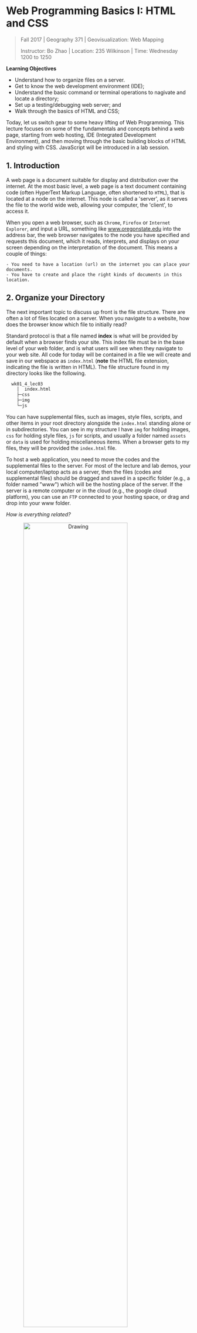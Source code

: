 # Web Programming Basics I: HTML and CSS

> Fall 2017 | Geography 371 | Geovisualization: Web Mapping
>
> Instructor: Bo Zhao | Location: 235 Wilkinson | Time: Wednesday 1200 to 1250

**Learning Objectives**

- Understand how to organize files on a server.
- Get to know the web development environment (IDE);
- Understand the basic command or terminal operations to nagivate and locate a directory;
- Set up a testing/debugging web server; and
- Walk through the basics of HTML and CSS;

Today, let us switch gear to some heavy lifting of Web Programming. This lecture focuses on some of the fundamentals and concepts behind a web page, starting from web hosting, IDE (Integrated Development Environment), and then moving through the basic building blocks of HTML and styling with CSS. JavaScript will be introduced in a lab session.

## 1. Introduction

A web page is a document suitable for display and distribution over the internet. At the most basic level, a web page is a text document containing code (often HyperText Markup Language, often shortened to `HTML`), that is located at a node on the internet. This node is called a 'server', as it serves the file to the world wide web, allowing your computer, the 'client', to access it.

When you open a web browser, such as `Chrome`, `Firefox` or `Internet Explorer`, and input a URL, something like www.oregonstate.edu into the address bar, the web browser navigates to the node you have specified and requests this document, which it reads, interprets, and displays on your screen depending on the interpretation of the document. This means a couple of things:

    - You need to have a location (url) on the internet you can place your documents.
    - You have to create and place the right kinds of documents in this location.

## 2. Organize your Directory

The next important topic to discuss up front is the file structure. There are often a lot of files located on a server. When you navigate to a website, how does the browser know which file to initially read?

Standard protocol is that a file named **index** is what will be provided by default when a browser finds your site. This index file must be in the base level of your web folder, and is what users will see when they navigate to your web site. All code for today will be contained in a file we will create and save in our webspace as `index.html` (**note** the HTML file extension, indicating the file is written in HTML). The file structure found in my directory looks like the following.

```bat
  wk01_4_lec03
    │  index.html
    ├─css
    ├─img
    └─js
```

You can have supplemental files, such as images, style files, scripts, and other items in your root directory alongside the `index.html` standing alone or in subdirectories. You can see in my structure I have `img` for holding images, `css` for holding style files, `js` for scripts, and usually a folder named `assets` or `data` is used for holding miscellaneous items. When a browser gets to my files, they will be provided the `index.html` file.

To host a web application, you need to move the codes and the supplemental files to the server. For most of the lecture and lab demos, your local computer/laptop acts as a server, then the files (codes and supplemental files) should be dragged and saved in a specific folder (e.g., a folder named "www") which will be the hosting place of the server. If the server is a remote computer or in the cloud (e.g., the google cloud platform), you can use an `FTP` connected to your hosting space, or drag and drop into your www folder. 

*How is everything related?*

<img src="img/environment.png" alt="Drawing" style="text-align: center; width: 75%;"/>

## 3. Use an IDE

While you can get away with using a basic text editor to create HTML files, there are Integrated Development Environment (IDE) designed to make your life easier by color coding code snips and autocompleting lines. Download and install one of the following text editing software if you don’t already have one. In this lecture, you will mainly use `Webstorm` to edit HTML, CSS, and Javascript files. Besides, we have `Webstorm` installed in the Digital Earth Lab, and you can install an educational version of `Webstorm` on your own machine, no matter you are a Mac or Windows users.

- `Webstorm` - (Windows, Mac, or Linux) One of cross-platform IDEs primarily for web, JavaScript and TypeScript development. Many of JetBrain's other IDEs include the feature set of WebStorm via plugins.
- `Sublime Text` – (Windows, Mac, or Linux) One of the most popular and well-loved text editors around. Free to download and use, but will occasionally show a pop-up window if you don’t purchase it. This is what I’ll be using during the workshop
- `Brackets` – (Windows, Mac, or Linux) A newer, free open source code editor.
- `Notepad++` – A solid and reliable text editor for Windows. Free.
- `TextWrangler` – A free text editor for Mac only.
- `DreamWeaver` – Adobe’s software for making basic websites. This is not free generally, but many students already have it installed. This software can sometimes make simple tasks far more complicated than necessary. Not recommended, but if you already have it and you don’t want two install anything else, I will grudgingly acknowledge that it will work just fine for the workshop.

Enough front matter, let's get going on our web page!


## 4. Start up a Web Server

To work with our website, we need our computer to act like a webserver, allowing it to access files online. There are many tools for doing this, and one is built right into python. If you use a Mac or Linux, please open `Terminal`, if on Windows, open `cmd.exe`. In the main working interface, use the command `cd` to **change directory** to the folder in which your website files reside. Once there, type the following to start a simple Python server.

```bash
$ python -m SimpleHTTPServer 8000
```


Now open a browser and access your site at: **http://localhost:8000**

Modify and change folders in web folder, save and then **refresh your page**. Your page will appear as it would if it were live on the internet, except only visible to you locally.

If you select Webstorm as the IDE (this is what we suggested for this course), you do not need to start the Python server by inputing commands in the Terminal or cmd.exe. In your main working window of Webstorm, click one of the browser icons at the top right, you will automatically launch an server environment and switch to the browser. We will talk more about this later.

![](img/webstorm.png)

> Click the chrome icon to open the "index.html" in a browser, a server environment will automatically set up.

## 5. HTML: The Core Concepts

In the next steps, we will create a blank document, fill it with HTML code, save it as index.html, and view our results in a browser.

In your IDE, open and create a new blank document. Signify that the document will be written in HTML by adding the following line at the top of your file.

```html
<!DOCTYPE html>
```

This is called a **tag**. HTML tags are keywords surrounded by angle brackets. This tag states for the browser that the rest of your file will be written in HTML. The rest of our document will follow a very simple rule, no matter how complex the code. 

When you write a tag (aka `start tag`), you will need a second tag that declares the end of that part of the document (aka `end tag`). Content goes between the start and end tags. A start tag looks like and an end tag has a slash in front of it . Conceptually, you will write the following.

```xml
<tagname>Content...</tagname>
```

Tags without content are called **void elements**.

```xml
<tagname />
```

Comments look like the following. They are used to write human-readable notes in your code, but are ignored by the browser.

```xml
<!-- ... -->
```

For our page, since it is in HTML, we have to put everything in an tag. Do this with an `html start tag`. Copy and paste the following into your document, and we will walk through this.

```html
<!DOCTYPE html>
<html lang="en">
    <head>
        <meta charset="utf-8">
        <title>Hello World</title>
    </head>
    <body>
    <!-- This is a comment -->
        <h1>Hello World</h1>
        <div id="main">
        ...
        </div>
    </body>
</html>
```

### The DOM: Document Object Model

The [Document Object Model](https://www.w3.org/DOM/) represents the hierarchy of elements in our page. This is modeled using something commonly called the **DOM Tree**, and it consists of our HTML elements.

*The DOM Tree*

![](img/dom.png)

### Common Tags

**Head** and **Body** elements are large containers.

```xml
<!-- HEAD element containing meta information, style, and links -->
<head>
	...
</head>
<!-- BODY element containing all document content elements -->
<body>
	...
</body>
```

**Links, Images** and **Paragraphs**

```xml
<!-- LINKS. A is used to define a hyperlink -->
<a href="http://www.somewebsite.aaa">...</a>

<!-- IMAGE tag to define a link to an image in your document -->
<img />

<!-- PARAGRAPH tag for large blocks of body text -->
<p>...</p>
<!-- SPAN is for groups of inline elements -->
<span>...</span>
```

**Lists**
```xml
<!-- UL defines an unordered list -->
<ul>
    <li>...</li> <!-- line in list -->
</ul>
<!-- OL defines an ordered list -->
<ol>
    <li>...</li> <!-- line in list -->
</ol>
```

### DIV Tags

Perhaps the most common tag, the `div` tag defines a division or section of an HTML page. One page can contain many `div` elements, and one `div` element can contain many nested elements. The div tag is an element of HTML that allows you to group content into containers (or divisions) you can organize and style on your web page, and divs play nicely with CSS (Cascading Style Sheets). CSS is a style sheet language used for describing the look and formatting of an HTML page. We will introduce it in the next step.

```xml
<div id="main">
	<!-- Content goes here -->
	...
</div>
```

### Tag Attributes, Classes, and IDs

Tags are specified and defined using attributes, classes, and IDs. These attributes, classes, and IDs allow you to identify specific elements, modify individual elements and groups of elements, and set the characteristics of the elements.

- `Attributes` define properties of the elements. Elements can have multiple attributes. For example, if the element is a link, where does the link take you.

- `Classes` identify a group of elements that operate similarly or work in the same fashion. For example, a button.

- `IDs` identify unique features and allow for and operations to be performed on that unique feature. In each document, each ID should be unique.

`For Example:`

```xml
<a href="http://www.github.com" class="button" id="unique">...</a>
```

*or*

```xml
<div style="background-color:#0000FF" class="header" id="main">...</div>
```

### Modify your Document

Let's get into the document a bit.

**Add Text**

Our HTML document is looking bare, we need to add content. We can start by modifying the heading that welcomes visitors to our site and add a couple paragraph elements.

Modify the HTML code on the page to include the following. Add some paragraph `p` elements within the `div` element of your page.

```xml
<h1 id="headtext">Body Heading</h1>
<p id="foo">This is my first paragraph.</p>
<p id="bar">This is my second paragraph.</p>
```

The h1 tag signifies a heading, this is a bolded style of text that vary in size ranging from h1 to h6. The p tag signifies a paragraph that can contain large blocks of text.

**Add a Link**

Adding a link to your site is simple. To add a link, we use the a tag. The a tag defines a hyperlink that can be used to link from one page to another. HTML tags can have attributes. Attributes define and provide additional information about an element. To create a hyperlink, we use the href attribute of the a tag. The following line contains a link to oregon state university's home page, and illustrates how you would set up a link. You can place links separate from your paragraphs, or place them within. Write the following line of code at the end your second paragraph, just before the p end tag.

```html
<a href="http://www.oregonstate.edu">Take me to OSU.</a>
```

You have many options for links. For example, if you want a link to open in a new page, you can use **target="_blank"** as a property of the A tag.

> *Can you add a link that takes you to Google Maps?*

### Add an Image

Adding an image is just as easy as adding a hyperlink, although a bit different. An image is not stored on your webpage, but it sits on your server, just like your other files. When you display an image in an html file, you are linking to the image. The HTML tells the browser to locate and display it. Therefore, we will follow a multiple step process.

- Locate the folder named `img` that you copied to your web directory. You will find one image here named **osu.png**. In this folder, you'll store all subsequent images you want to use in your page.
- Use the `img` tag to link to that image in your `index.html`

Now we can add the image to our index.html. The following line of code uses the img tag, and then links to our image. We will use the `src` attribute to name the source of the image. The image is coming from our own server, we don't need to go externally to get it, so we can put the name of the folder and image as our image address.

Copy and paste this following line in between the `body` tags in your `index.html`, after your last paragraph.

> *Can you add another image, perhaps one showing Wilkinson Hall?*

If you want to add an image from another page, you can simply include the URL at which the image is located. The following links to an image on Wikimedia.

```xml
<img src="https://upload.wikimedia.org/wikipedia/en/thumb/5/58/Oregon_State_Athletics_logo.svg/400px-Oregon_State_Athletics_logo.svg.png"/>
```

### Our Code

At present, your document will look something like the following.

```xml
<!DOCTYPE html>
<html lang="en">
	<head>
    	<meta charset="utf-8">
    	<title>Hello World</title>
	</head>
	<body>
		<!-- This is a comment -->
		<h1>Hello World</h1>
		<div id="main">
			<p id="foo">This is my first paragraph.</p>
			<p id="bar">This is my second paragraph. <a href="http://www.oregonstate.edu">Take me to OSU</a>.</p>
			<img src="img/osu.jpg"/>
		</div>
	</body>
</html>
```

Our page, with this code, contains a bit more content now.

<img src="img/simple_page.png" alt="page" />

> *What does our DOM Tree look like at this point?*

## 6. CSS: The Core Concepts

### Cascading Style Sheets

Cascading Style Sheets (CSS) is a styling language used for describing the look and formatting of an HTML page. It uses the DOM and styles "cascade" from higher elements in the DOM tree to elements further down.

CSS is a very useful styling system, and allows you to style items on your page according to a number of methods based on the element it falls within (i.e., div, body, p, etc.), the id of the element, or the class of the element.

### Why Cascading?

The language 'cascades' in the effect that if you style an element, any nested elements will get the same styling unless you specify otherwise. For example, if you set the font for your body element, a p (paragraph) will also be set to the same font, unless you specify specifically in the CSS that you want that `p` to have another font. This is a useful method in that it minimizes the code you need to write and forces you to be careful with your page structure.

### Link a CSS File to your Site

CSS can be added to style your website in one of a few ways. You can apply CSS to individual elements, embed it within your HTML document, or create a separate CSS file and link it to your HTML document. In your file, add the following link in `head` section of your document.

```html
<link href="css/main.css" rel="stylesheet" />
```

>  **Note:** `rel` is short for relation.

Save your document, and refresh your page. Everything should center. This is because we applied CSS code to our document by linking to our style file.

In the materials for this lecture, locate the file 'main.css'. This is our stylesheet. We can name it anything really, as long as it has the CSS file type. Open this in your text editor to view the contents. It is a very simple bit of CSS that tells everything in the `body` element to center in the page.

```css
body {
	text-align: center;
}
```

All content in the `body` tag are now in the center of the page.

### Basic Syntax

Basic CSS syntax looks like the following.

```css
[selector] {
	[property]: [value];
}
```

`Selectors` are page elements, and can be tags, ids, titles, classes, etc. For example, if we want to style everything that falls in the `body` tag, we use the `body` selector as above.

Selectors can be specified

**By element:**

```css
p {
	font-size: 12;
}
```

**By class:**

```css
.main {
	font-size: 12;
}
```

**By ID:**

```css
#main {
	font-size: 12;
}
```

- A selector with no pre-characters signifies a tagged element in our HTML.
- A # before a selector indicates that the selector is an id.
- A . before a selector indicates that the selector is a class.

### Inheritance and Order of Operations

CSS follows the DOM model, with styles applied to elements higher in the DOM applied to those that are descendents. If selectors are defined in multiple locations in your CSS, which one gets precedence?

![](img/dom.png)

There are two general rules.

- CSS defined last in your document will supersede CSS set on a selector earlier in your document.
- The more specific selector will override the less specific selector. For example, a style set on the body selector will be overridden by a style set on an element within the body, such as one by ID.


### Properties and Values

There are hundreds of properties you can set using CSS. Some of these include font, color, location on page, opacity, size, etc. An extensive list can be found in CSS reference documents. Two prominent references are by W3Schools and Mozilla, check them out for further reading.

[Mozilla CSS Reference](https://developer.mozilla.org/en-US/docs/Web/CSS/Reference)
[W3Schools CSS Reference](http://www.w3schools.com/cssref/default.asp)


**Style Font and Type Size**

To change the font for all of our document, we change it on the highest level we can by signifying we want to style everything within the html tag. This can be accomplished by adding the following selector and properties to the stylesheet.

```css
html {
  font-family: Georgia, Times, serif;
  font-size: 24px;
  line-height: 32px;
}
```

Font family prioritizes a list of font names for the selected element. Line height specifies the minimal height of line boxes within the element.

**Change Background Color**

Adjust the color of an element using background color.

```css
p {
  background-color: #dddddd;
}
```

Colors can specified using hex, RGB, or a set of [preset supported color names](http://www.w3schools.com/colors/colors_names.asp).

**Pseudo-Classes and Changing Link Color**

Change link colors using the following.

```css
a {
  color: orange;
}
```

In CSS, elements have what are called [Pseudo-Classes](https://developer.mozilla.org/en-US/docs/Web/CSS/Pseudo-classes). Pseudo-classes are keywords added to selectors that specifies a special state of the element to be selected. For example, one pseudo-class is hover, and it signifies what happens you hover over an element. This can be used to change the color a link turns when you hover over it.

```css
a:hover {
  color: orange;
}
```

**Chaining**

To find selectors that are nested within other selectors, you can use the concept of `chaining`. Chaining is how we identify multiple ids, classes, and selectors.

```css
a circle {
  color: orange;
}
```

[Read more about it here.](https://css-tricks.com/multiple-class-id-selectors/)

**The Box Model: Size and Positioning**

Every element in your document is represented by a box. These boxes allow you to set properties such as margins around items.

![](img/padding-width.png)

- `Padding` - The content is surrounded by the padding area, exists between the content and the border.

- `Border` - Every box has a border that exists on the outer edge of the padding area.

- `Margin` - Margin defines the distance between the element and neighboring elements. Margin never has color.

- `Dimensions` - Controls the height and width of the elements.

You can also adjust the margins, padding, and border individually on each side of the element. An example element, along with its styling, is below. Add this to your CSS stylesheet and save to see how it changes our basic webpage.

```css
p {
    background-color: #dddddd;
    padding: 20px;
    width: 320px;
    height: 40px;
    margin-right: 10px;
}
```

**Positioning**

Positioning your element

- `Relative` - Position according to normal document flow, then shift using positioning properties such as *top* or *left*.
- `Absolute` - Take out of normal flow, and manually position against the containing element.
- `Fixed` - Take out of normal flow and manually position against the browser window.

Another available property is called is `float`. Float can be used to wrap text around images.

CSS is the way you style your page, learn more by referring to the references, or playing around in a sandbox such as [CSS Desk](http://www.cssdesk.com/).

## Reference:

[1] Foster M (2015) Intro to Websites, retrieved from January 1, 2017 from http://duspviz.mit.edu/web-map-workshop/code-your-first-website/

[2] W3Schools (201X) HTML5 Tutorial, retreived December 28, 2016 from http://www.w3schools.com/html/

[3] W3Schools (201X) CSS Tutorial, retreived December 28, 2016 from http://www.w3schools.com/css/